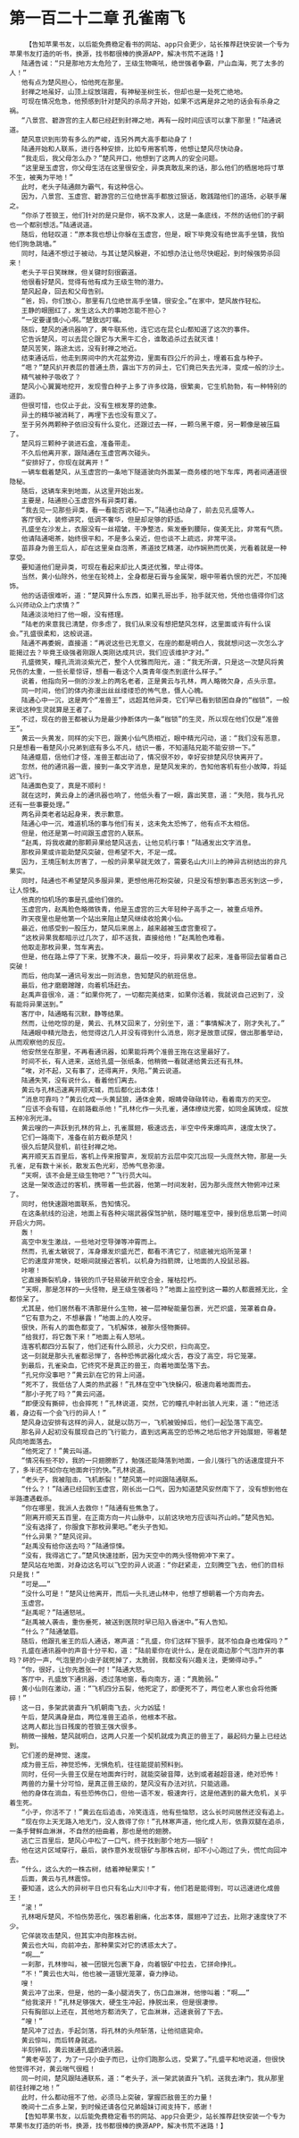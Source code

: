 # 第一百二十二章 孔雀南飞
        【告知苹果书友，以后能免费稳定看书的网站、app只会更少，站长推荐赶快安装一个专为苹果书友打造的听书，换源，找书都很棒的换源APP，解决书荒不迷路！】
       陆通告诫：“只是那地方太危险了，王级生物嘶吼，绝世强者争霸，尸山血海，死了太多的人！”
       他有点为楚风担心，怕他死在那里。
       封禅之地虽好，山顶上绽放瑞霞，有神秘圣树生长，但却也是一处死亡绝地。
       可现在情况危急，他预感到针对楚风的杀局才开始，如果不远离是非之地的话会有杀身之祸。
       “八景宫、碧游宫的主人都已经赶到封禅之地，再有一段时间应该可以拿下那里！”陆通说道。
       楚风意识到形势有多么的严峻，连另外两大高手都动身了！
       陆通开始和人联系，进行各种安排，比如专用客机等，他想让楚风尽快动身。
       “我走后，我父母怎么办？”楚风开口，他想到了这两人的安全问题。
       “这里是玉虚宫，你父母生活在这里很安全，异类真敢乱来的话，那么他们的栖居地将寸草不生，被夷为平地！”
       此时，老头子陆通颇为霸气，有这种信心。
       因为，八景宫、玉虚宫、碧游宫的三位绝世高手都放过狠话，敢践踏他们的道场，必联手屠之。
       “你杀了苍狼王，他们针对的是只是你，祸不及家人，这是一条底线，不然的话他们的子嗣也一个都别想活。”陆通说道。
       随后，他轻叹道：“原本我也想让你躲在玉虚宫，但是，眼下毕竟没有绝世高手坐镇，我怕他们狗急跳墙。”
       同时，陆通不想过于被动，与其让楚风躲避，不如想办法让他尽快崛起，到时候强势杀回来！
       老头子平日笑眯眯，但关键时刻很霸道。
       他很看好楚风，觉得有他有成为王级生物的潜力。
       楚风起身，回去和父母告别。
       “爸，妈，你们放心，那里有几位绝世高手坐镇，很安全。”在家中，楚风故作轻松。
       王静的眼圈红了，发生这么大的事她怎能不担心？
       “一定要谨慎小心啊。”楚致远叮嘱。
       随后，楚风的通讯器响了，黄牛联系他，连它远在昆仑山都知道了这次的事件。
       它告诉楚风，可以去昆仑跟它与大黑牛汇合，谁敢追杀过去就灭谁！
       楚风苦笑，路途太远，没有封禅之地近。
       结束通话后，他走到房间中的大花盆旁边，里面有四公斤的异土，埋着石盒与种子。
       “嗯？”楚风扒开表层的普通土质，露出下方的异土，它们竟已失去光泽，变成一般的沙土。
       精气被种子吸收了？
       楚风小心翼翼地挖开，发现雪白种子上多了许多纹路，很繁奥，它生机勃勃，有一种特别的道韵。
       但很可惜，也仅止于此，没有生根发芽的迹象。
       异土的精华被消耗了，再埋下去也没有意义了。
       至于另外两颗种子依旧没有什么变化，还跟过去一样，一颗乌黑干瘪，另一颗像是被压扁了。
       楚风将三颗种子装进石盒，准备带走。
       不久后他离开家，跟陆通在玉虚宫再次碰头。
       “安排好了，你现在就离开！”
       一辆车载着楚风，从玉虚宫的一条地下隧道驶向外面某一商务楼的地下车库，两者间通道很隐秘。
       随后，这辆车来到地面，从这里开始出发。
       主要是，陆通担心玉虚宫外有异类盯着。
       “我去见一见那些异类，看一看能否说和一下。”陆通也动身了，前去见孔盛等人。
       客厅很大，装修讲究，低调不奢华，但是却足够的舒适。
       孔盛坐在沙发上，衣服没有一丝褶皱，干净整洁，紫发垂到腰际，俊美无比，非常有气质。
       他请陆通喝茶，始终很平和，不是多么亲近，但也谈不上疏远，非常平淡。
       苗菲身为兽王后人，却在这里亲自泡茶，茶道技艺精湛，动作娴熟而优美，光看着就是一种享受。
       要知道他们是异类，可现在看起来却比人类还优雅，举止得体。
       当然，黄小仙除外，他坐在轮椅上，全身都是石膏与金属架，眼中带着仇恨的光芒，不加掩饰。
       他的话语很难听，道：“楚风算什么东西，如果孔哥出手，抬手就灭他，凭他也值得你们这么兴师动众上门求情？”
       陆通淡淡地扫了他一眼，没有搭理。
       “陆老的来意我已清楚，你多虑了，我们从来没有想把楚风怎样，这里面或许有什么误会。”孔盛很柔和，这般说道。
       陆通不再委婉，直接道：“再说这些已无意义，在座的都是明白人，我就想问这一次怎么才能揭过去？毕竟王级强者刚跟人类刚达成共识，我们应该维护才对。”
       孔盛微笑，瞳孔流淌淡紫光芒，整个人优雅而阳光，道：“我无所谓，只是这一次楚风将黄兄伤的太重，一些长辈惊讶，想看一看这个人类青年俊杰到底什么样子。”
       说着，他指向另一侧的沙发上的两名老者，正是黄云与孔林，两人略微欠身，点头示意。
       同一时间，他们的体内弥漫出丝丝缕缕恐的怖气息，慑人心魄。
       陆通心中一沉，这是两个“准兽王”，远超其他异类，它们早已看到锁困自身的“枷锁”，一般来说这种生灵就算是王者了。
       不过，现在的兽王都被认为是最少挣断体内一条“枷锁”的生灵，所以现在他们仅是“准兽王”。
       黄云一头黄发，同样的尖下巴，跟黄小仙气质相近，眼中精光闪动，道：“我们没有恶意，只是想看一看楚风小兄弟到底有多么不凡，结识一番，不知道陆兄能不能安排一下。”
       陆通蹙眉，信他们才怪，准兽王都出动了，情况很不妙，幸好安排楚风尽快离开了。
       忽然，他的通讯器一震，接到一条文字消息，是楚风发来的，告知他客机有些小故障，将延迟飞行。
       陆通面色变了，真是不顺利！
       就在这时，黄云身上的通讯器也响了，他低头看了一眼，露出笑意，道：“失陪，我与孔兄还有一些事要处理。”
       两名异类老者站起身来，表示歉意。
       陆通心中一沉，难道机场的事与他们有关，这未免太恐怖了，他有点不太相信。
       但是，他还是第一时间跟玉虚宫的人联系。
       “赵禹，将我收藏的那颗异果给楚风送去，让他见机行事！”陆通发出文字消息。
       那枚异果或许能助楚风突破，但希望不大，不足一成。
       因为，王境压制太厉害了，一般的异果早就无效了，需要名山大川上的神异古树结出的非凡果实。
       同时，陆通也不希望楚风多服异果，更想他用花粉突破，只是没有想到事态恶劣到这一步，让人惊悚。
       他真的怕机场的事是孔盛他们做的。
       玉虚宫内，赵禹脸色略微铁青，他是玉虚宫的三大年轻种子高手之一，被重点培养。
       昨天夜里也是他第一个站出来阻止楚风继续收拾黄小仙。
       最近，他感受到一股压力，楚风后来居上，越来越被玉虚宫重视了。
       “这枚异果我都暗示过几次了，却不送我，直接给他！”赵禹脸色难看。
       他取走那枚异果，驾车离去。
       但是，他在路上停了下来，犹豫不决，最后一咬牙，将异果收了起来，准备带回去留着自己突破！
       而后，他向某一通讯号发出一则消息，告知楚风的航班信息。
       最后，他才磨磨蹭蹭，向着机场赶去。
       赵禹声音很冷，道：“如果你死了，一切都完美结束，如果你活着，我就说自己迟到了，没有能将异果送到。”
       客厅中，陆通略有沉默，静等结果。
       然而，让他吃惊的是，黄云、孔林又回来了，分别坐下，道：“事情解决了，刚才失礼了。”
       陆通眼中精光隐去，他觉得这几人并没有得到什么消息，刚才是故意试探，做出那番举动，从而观察他的反应。
       他安然坐在那里，不再看通讯器，如果能将两个准兽王拖在这里最好了。
       时间不长，有人进来，送给孔盛一张纸条，他稍微一看就递给黄云还有孔林。
       “唉，对不起，又有事了，还得离开，失陪。”黄云说道。
       陆通失笑，没有说什么，看着他们离去。
       黄云与孔林迅速离开顺天城，而后都化出本体！
       “消息可靠吗？”黄云化成一头黄鼠狼，通体金黄，眼睛骨碌碌转动，看着南方的天空。
       “应该不会有错，在前路截杀他！”孔林化作一头孔雀，通体缭绕光雾，如同金属铸成，绽放五种冷冽光泽。
       黄云嗖的一声跃到孔林的背上，孔雀展翅，极速远去，半空中传来爆鸣声，速度太快了。
       它们一路南下，准备在前方截杀楚风！
       很久后楚风登机，前往封禅之地。
       离开顺天五百里后，客机上传来报警声，发现前方云层中突兀出现一头庞然大物，那是一头孔雀，足有数十米长，散发五色光彩，恐怖气息弥漫。
       “天啊，该不会是王级生物吧？”飞行员大叫。
       这是一架改造过的客机，携带着一些武器，他第一时间发射，因为那头庞然大物俯冲过来了。
       同时，他快速跟地面联系，告知情况。
       在这条航线的沿途，地面上有各种尖端武器保驾护航，随时瞄准空中，接到信息后第一时间开启火力网。
       轰！
       高空中发生激战，一些地对空导弹等冲霄而上。
       然而，孔雀太敏锐了，浑身爆发炽盛光芒，都看不清它了，彻底被光焰所笼罩！
       它的速度非常快，眨眼间就接近客机，以机身为挡箭牌，让地面的人投鼠忌器。
       咔嚓！
       它直接撕裂机身，锋锐的爪子轻易破开航空合金，摧枯拉朽。
       “天啊，那是怎样的一头怪物，是王级生强者吗？”地面上监控到这一幕的人都震撼无比，全都惊呆了。
       尤其是，他们居然看不清那是什么生物，被一层神秘能量包裹，光芒炽盛，笼罩着自身。
       “它有意为之，不想暴露！”地面上的人咬牙。
       很快，所有人的面色都变了，飞机解体，被那头怪物撕碎。
       “给我打，将它轰下来！”地面上有人怒吼。
       连客机都四分五裂了，他们还有什么顾忌，火力交织，扫向高空。
       这一刻就是那头孔雀都忌惮了，各种恐怖武器化成火舌，吞没了高空，将它笼罩。
       到最后，孔雀染血，它终究不是真正的兽王，向着地面坠落下去。
       “孔兄你没事吧？”黄云趴在它的背上问道。
       “死不了，我低估了人类的热武器！”孔林在空中飞快躲闪，极速向着地面而去。
       “那小子死了吗？”黄云问道。
       “即便没有撕碎，也会摔死！”孔林说道，突然，它的瞳孔中射出骇人光束，道：“他还活着，身边有一个会飞行的异人！”
       楚风身边安排有这样的异人，就是以防万一，飞机被毁掉后，他们一起坠落下高空。
       那名异人起初没有展现自己的飞行能力，直到远离高空的恐怖之地后他才开始展翅，带着楚风向地面落去。
       “他死定了！”黄云叫道。
       “情况有些不妙，我的一只翅膀断了，勉强还能降落到地面，一会儿强行飞的话速度提升不了，多半还不如你在地面奔行的快。”孔林说道。
       “老头子，我被阻击，飞机断裂！”楚风第一时间跟陆通联系。
       “什么？！”陆通已经回到玉虚宫，刚长出一口气，因为知道楚风安然南下了，没有想到他在半路遭遇截杀。
       “你在哪里，我派人去救你！”陆通有些焦急了。
       “刚离开顺天五百里，在正南方向一片山脉中，以前这块地方应该叫齐山岭。”楚风告知。
       “没有选择了，你服食下那枚异果吧。”老头子告知。
       “什么异果？”楚风诧异。
       “赵禹没有给你送去吗？”陆通惊悚。
       “没有，我得逃亡了。”楚风快速挂断，因为天空中的两头怪物俯冲下来了。
       楚风站在地面，对身边这名可以飞空的异人说道：“你赶紧走，立刻腾空飞去，他们的目标只是我！”
       “可是……”
       “没什么可是！”楚风让他离开，而后一头扎进山林中，他想了想朝着一个方向奔去。
       玉虚宫。
       “赵禹呢？”陆通怒吼。
       “赵禹被人袭击，重伤垂死，被送到医院时早已陷入昏迷中。”有人告知。
       “什么？”陆通皱眉。
       随后，他跟孔雀王的后人通话，寒声道：“孔盛，你们这样下狠手，就不怕自身也难保吗？”
       孔盛在通讯器中的声音十分平和，道：“陆前辈你在说什么，是在说南边那个气泡炸开的事吗？砰的一声，气泡里的小虫子就死掉了，太脆弱，我都没有兴趣关注，更懒得动手。”
       “你，很好，让你先嚣张一时！”陆通大怒。
       客厅中，孔盛放下通讯器，透过落地窗，看向南方，道：“真脆弱。”
       黄小仙则在激动，道：“飞机四分五裂，他死定了，即便死不了，两位老人家也会将他撕碎！”
       这一日，多架武装直升飞机朝南飞去，火力凶猛！
       午后，楚风满身是血，两位准兽王追杀，他根本不敌。
       这两人都比当日残废的苍狼王强大很多。
       稍微一接触，楚风就明白，这两人只差一个契机就成为真正的兽王了，最起码力量上已经达到。
       它们差的是神觉、速度。
       成为兽王后，神觉恐怖，无惧危机，往往能提前预料到。
       同时，任何一头兽王仅是在地面奔行时，就能突破音障，达到或者越超音速，绝对恐怖！
       两兽的力量十分可怕，是真正兽王级的，楚风没有办法对抗，只能逃遁。
       他的身体在淌血，有些恐怖伤口，但他一语不发，极速奔行，这是他遇到的最大危机，关乎着生死。
       “小子，你活不了！”黄云在后追击，冷笑连连，他有些恼怒，这么长时间居然还没有追上。
       “现在你上天无路入地无门，没人救得了你！”孔林寒声道，他化成人形，依靠双腿在追杀，一条手臂鲜血淋淋，不自然的扭曲着，那也是他的翅膀。
       逃亡三百里后，楚风心中松了一口气，终于找到那个地方——银矿！
       他在这片区域穿行，最后，装作意外发现银矿与那株古树，却不小心跑过了头，慌忙向回冲去。
       “什么，这么大的一株古树，结着神秘果实！”
       后面，黄云与孔林震惊。
       要知道，这么大的异树平日也只有名山大川中才有，他们若是能得到，可以迅速进化成兽王！
       “滚！”
       孔林喝斥楚风，不怕伤势恶化，强忍着剧痛，化出本体，展翅冲了过去，比刚才速度快了不少。
       它佯装攻击楚风，但其实冲向那株古树。
       黄云也大叫，向前冲去，那种果实对它的诱惑太大了。
       “啊……”
       一刹那，孔林惨叫，被一团银光包裹下身，向着银矿中拉去，它拼命挣扎。
       “不！”黄云也大叫，他也被一道银光笼罩，奋力挣动。
       嗖！
       黄云冲了出来，但是，他的一条小腿消失了，伤口血淋淋，他惨叫着：“啊……”
       “给我滚开！”孔林足够强大，硬生生冲起，挣脱出来，但是很凄惨。
       只有胸部以上还在，其他地方都消失了，它血淋淋，迅速衰弱了下去。
       “嗖！”
       楚风冲了过去，手起剑落，将孔林的头颅斩落，让他彻底毙命。
       黄云惊叫，而后转身就逃。
       半刻钟后，黄云拨通孔盛的通讯器。
       “黄老辛苦了，为了一只小虫子而已，让你们跑那么远，受累了。”孔盛平和地说道，但很快他觉得不对，黄云喘气很粗！
       同一时间，楚风跟陆通联系，道：“老头子，派一架武装直升飞机，送我去津门，我从那里前往封禅之地！”
       此时，什么都动摇不了他，必须马上突破，掌握匹敌兽王的力量！
       晚间十二点多上架，到时候还请各位兄弟姐妹订阅支持下，感谢！
       【告知苹果书友，以后能免费稳定看书的网站、app只会更少，站长推荐赶快安装一个专为苹果书友打造的听书，换源，找书都很棒的换源APP，解决书荒不迷路！】
